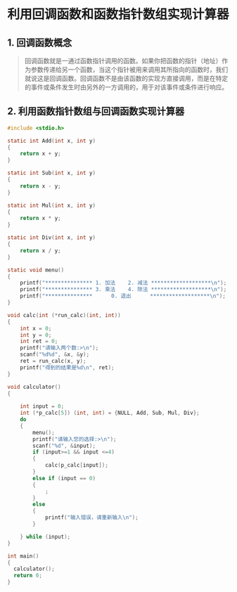 # 利用回调函数和函数指针数组实现计算器

## 1. 回调函数概念

> 回调函数就是一通过函数指针调用的函数。如果你把函数的指针（地址）作为参数传递给另一个函数，当这个指针被用来调用其所指向的函数时，我们就说这是回调函数。回调函数不是由该函数的实现方直接调用，而是在特定的事件或条件发生时由另外的一方调用的，用于对该事件或条件进行响应。

## 2. 利用函数指针数组与回调函数实现计算器

```c
#include <stdio.h>

static int Add(int x, int y)
{
    return x + y;
}

static int Sub(int x, int y)
{
    return x - y;
}

static int Mul(int x, int y)
{
    return x * y;
}

static int Div(int x, int y)
{
    return x / y;
}

static void menu()
{
    printf("*************** 1. 加法    2. 减法 *******************\n");
    printf("*************** 3. 乘法    4. 除法 *******************\n");
    printf("***************      0. 退出      *******************\n");
}

void calc(int (*run_calc)(int, int))
{
    int x = 0;
    int y = 0;
    int ret = 0;
    printf("请输入两个数:>\n");
    scanf("%d%d", &x, &y);
    ret = run_calc(x, y);
    printf("得到的结果是%d\n", ret);
}

void calculator()
{
    
    int input = 0;
    int (*p_calc[5]) (int, int) = {NULL, Add, Sub, Mul, Div};
    do
    {
        menu();
        printf("请输入您的选择:>\n");
        scanf("%d", &input);
        if (input>=1 && input <=4)
        {
            calc(p_calc[input]);
        }
        else if (input == 0)
        {
            ;
        }
        else
        {
            printf("输入错误，请重新输入\n");
        }

    } while (input);
}

int main()
{
  calculator();
  return 0;
}
```

